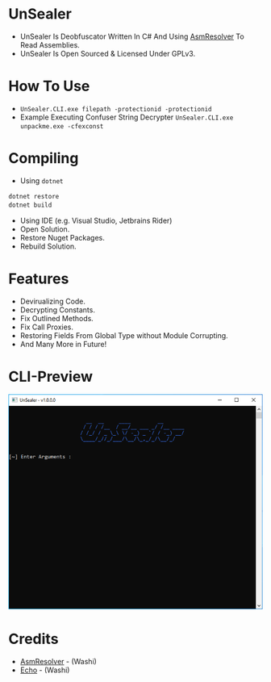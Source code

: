 # UnSealer
- UnSealer Is Deobfuscator Written In C# And Using [AsmResolver](https://github.com/Washi1337/AsmResolver) To Read Assemblies.
- UnSealer Is Open Sourced & Licensed Under GPLv3.

# How To Use
- `UnSealer.CLI.exe filepath -protectionid -protectionid`
- Example Executing Confuser String Decrypter `UnSealer.CLI.exe unpackme.exe -cfexconst`

# Compiling
- Using `dotnet`
```cmd
dotnet restore
dotnet build
```
- Using IDE (e.g. Visual Studio, Jetbrains Rider)
- Open Solution.
- Restore Nuget Packages.
- Rebuild Solution.

# Features
- Devirualizing Code.
- Decrypting Constants.
- Fix Outlined Methods.
- Fix Call Proxies.
- Restoring Fields From Global Type without Module Corrupting.
- And Many More in Future!

# CLI-Preview
![alt text](https://github.com/CursedLand/UnSealer/blob/master/CLIPreview.PNG)

# Credits
- [AsmResolver](https://github.com/Washi1337/AsmResolver) - (Washi)
- [Echo](https://github.com/Washi1337/Echo) - (Washi)
